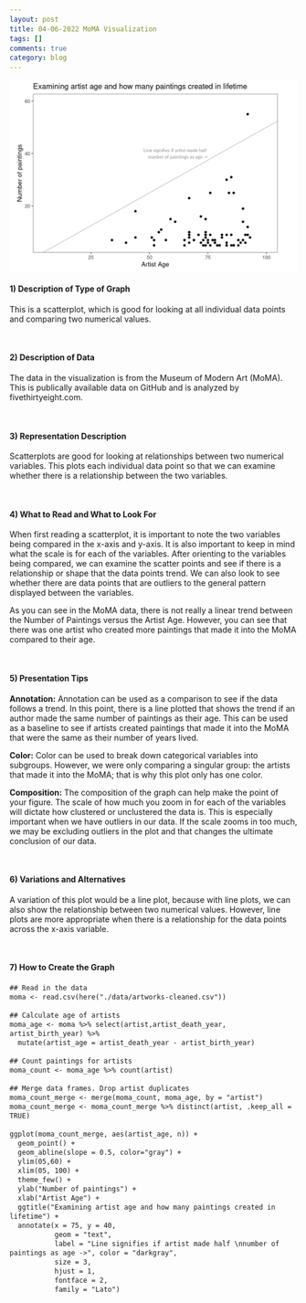 ```yaml
---
layout: post
title: 04-06-2022 MoMA Visualization
tags: []
comments: true
category: blog
---
```



![](/images/moma.png)

#### 1) Description of Type of Graph

This is a scatterplot, which is good for looking at all individual data points and comparing two numerical values.

<br>

#### 2) Description of Data

The data in the visualization is from the Museum of Modern Art (MoMA). This is publically available data on GitHub and is analyzed by fivethirtyeight.com.

<br>

#### 3) Representation Description

Scatterplots are good for looking at relationships between two numerical variables. This plots each individual data point so that we can examine whether there is a relationship between the two variables.

<br>

#### 4) What to Read and What to Look For

When first reading a scatterplot, it is important to note the two variables being compared in the x-axis and y-axis. It is also important to keep in mind what the scale is for each of the variables. After orienting to the variables being compared, we can examine the scatter points and see if there is a relationship or shape that the data points trend. We can also look to see whether there are data points that are outliers to the general pattern displayed between the variables.

As you can see in the MoMA data, there is not really a linear trend between the Number of Paintings versus the Artist Age. However, you can see that there was one artist who created more paintings that made it into the MoMA compared to their age.

<br>

#### 5) Presentation Tips

**Annotation:** Annotation can be used as a comparison to see if the data follows a trend. In this point, there is a line plotted that shows the trend if an author made the same number of paintings as their age. This can be used as a baseline to see if artists created paintings that made it into the MoMA that were the same as their number of years lived.

**Color:** Color can be used to break down categorical variables into subgroups. However, we were only comparing a singular group: the artists that made it into the MoMA; that is why this plot only has one color.

**Composition:** The composition of the graph can help make the point of your figure. The scale of how much you zoom in for each of the variables will dictate how clustered or unclustered the data is. This is especially important when we have outliers in our data. If the scale zooms in too much, we may be excluding outliers in the plot and that changes the ultimate conclusion of our data.

<br>

#### 6) Variations and Alternatives

A variation of this plot would be a line plot, because with line plots, we can also show the relationship between two numerical values. However, line plots are more appropriate when there is a relationship for the data points across the x-axis variable.

<br>

#### 7) How to Create the Graph 

````
## Read in the data
moma <- read.csv(here("./data/artworks-cleaned.csv"))

## Calculate age of artists
moma_age <- moma %>% select(artist,artist_death_year, artist_birth_year) %>%
  mutate(artist_age = artist_death_year - artist_birth_year)

## Count paintings for artists
moma_count <- moma_age %>% count(artist)

## Merge data frames. Drop artist duplicates
moma_count_merge <- merge(moma_count, moma_age, by = "artist")
moma_count_merge <- moma_count_merge %>% distinct(artist, .keep_all = TRUE)

ggplot(moma_count_merge, aes(artist_age, n)) +
  geom_point() +
  geom_abline(slope = 0.5, color="gray") +
  ylim(05,60) +
  xlim(05, 100) +
  theme_few() +
  ylab("Number of paintings") +
  xlab("Artist Age") +
  ggtitle("Examining artist age and how many paintings created in lifetime") +
  annotate(x = 75, y = 40, 
           geom = "text",
           label = "Line signifies if artist made half \nnumber of paintings as age ->", color = "darkgray",
           size = 3,
           hjust = 1, 
           fontface = 2,
           family = "Lato")
````


